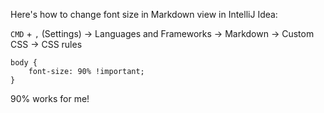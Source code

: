 Here's how to change font size in Markdown view in IntelliJ Idea:

`CMD` + `,` (Settings)
-> Languages and Frameworks
-> Markdown
-> Custom CSS
-> CSS rules

```
body {
    font-size: 90% !important;
}
```

90% works for me!